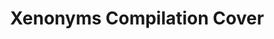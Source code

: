 ---
layout: media
title: "Xenonyms Compilation Cover"
excerpt:
categories: visual
ads: false
share: false
image:
  id: 25693198884
---